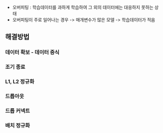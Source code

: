 - 오버피팅 : 학습데이터를 과하게 학습하여 그 외의 데이터에는 대응하지 못하는 상태
- 오버피팅이 주로 일어나는 경우
-> 매개변수가 많은 모델
-> 학습데이터가 적음
## 해결방법
### 데이터 확보 - 데이터 증식
### 조기 종료
### L1, L2 정규화
### 드롭아웃
### 드롭 커넥트
### 배치 정규화